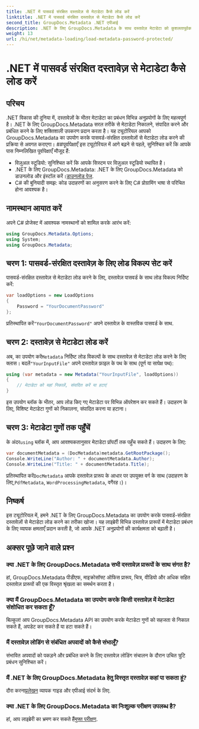 ```yaml
---
title: .NET में पासवर्ड संरक्षित दस्तावेज़ से मेटाडेटा कैसे लोड करें
linktitle: .NET में पासवर्ड संरक्षित दस्तावेज़ से मेटाडेटा कैसे लोड करें
second_title: GroupDocs.Metadata .NET एपीआई
description: .NET के लिए GroupDocs.Metadata के साथ दस्तावेज़ मेटाडेटा को कुशलतापूर्वक प्रबंधित करना सीखें। अपने .NET अनुप्रयोगों में मेटाडेटा को सहजता से निकालें, संपादित करें और संभालें।
weight: 13
url: /hi/net/metadata-loading/load-metadata-password-protected/
---
```


# .NET में पासवर्ड संरक्षित दस्तावेज़ से मेटाडेटा कैसे लोड करें

## परिचय
.NET विकास की दुनिया में, दस्तावेज़ों के भीतर मेटाडेटा का प्रबंधन विभिन्न अनुप्रयोगों के लिए महत्वपूर्ण है। .NET के लिए GroupDocs.Metadata सरल तरीके से मेटाडेटा निकालने, संपादित करने और प्रबंधित करने के लिए शक्तिशाली उपकरण प्रदान करता है। यह ट्यूटोरियल आपको GroupDocs.Metadata का उपयोग करके पासवर्ड-संरक्षित दस्तावेज़ों से मेटाडेटा लोड करने की प्रक्रिया से अवगत कराएगा।
##पूर्वापेक्षाएँ
इस ट्यूटोरियल में आगे बढ़ने से पहले, सुनिश्चित करें कि आपके पास निम्नलिखित पूर्वापेक्षाएँ मौजूद हैं:
- विज़ुअल स्टूडियो: सुनिश्चित करें कि आपके सिस्टम पर विज़ुअल स्टूडियो स्थापित है।
-  .NET के लिए GroupDocs.Metadata: .NET के लिए GroupDocs.Metadata को डाउनलोड और इंस्टॉल करें।[डाउनलोड पेज](https://releases.groupdocs.com/metadata/net/).
- C# की बुनियादी समझ: कोड उदाहरणों का अनुसरण करने के लिए C# प्रोग्रामिंग भाषा से परिचित होना आवश्यक है।

## नामस्थान आयात करें
अपने C# प्रोजेक्ट में आवश्यक नामस्थानों को शामिल करके आरंभ करें:
```csharp
using GroupDocs.Metadata.Options;
using System;
using GroupDocs.Metadata;
```
## चरण 1: पासवर्ड-संरक्षित दस्तावेज़ के लिए लोड विकल्प सेट करें
पासवर्ड-संरक्षित दस्तावेज़ से मेटाडेटा लोड करने के लिए, दस्तावेज़ पासवर्ड के साथ लोड विकल्प निर्दिष्ट करें:
```csharp
var loadOptions = new LoadOptions
{
    Password = "YourDocumentPassword"
};
```
 प्रतिस्थापित करें`"YourDocumentPassword"` अपने दस्तावेज़ के वास्तविक पासवर्ड के साथ.
## चरण 2: दस्तावेज़ से मेटाडेटा लोड करें
 अब, का उपयोग करें`Metadata` निर्दिष्ट लोड विकल्पों के साथ दस्तावेज़ से मेटाडेटा लोड करने के लिए क्लास। बदलें`"YourInputFile"` अपने दस्तावेज़ फ़ाइल के पथ के साथ (पूर्ण या सापेक्ष पथ):
```csharp
using (var metadata = new Metadata("YourInputFile", loadOptions))
{
    // मेटाडेटा को यहां निकालें, संपादित करें या हटाएं
}
```
इस उपयोग ब्लॉक के भीतर, आप लोड किए गए मेटाडेटा पर विभिन्न ऑपरेशन कर सकते हैं। उदाहरण के लिए, विशिष्ट मेटाडेटा गुणों को निकालना, संपादित करना या हटाना।
## चरण 3: मेटाडेटा गुणों तक पहुँचें
 के अंदर`using` ब्लॉक में, आप आवश्यकतानुसार मेटाडेटा प्रॉपर्टी तक पहुँच सकते हैं। उदाहरण के लिए:
```csharp
var documentMetadata = (DocMetadata)metadata.GetRootPackage();
Console.WriteLine("Author: " + documentMetadata.Author);
Console.WriteLine("Title: " + documentMetadata.Title);
```
 प्रतिस्थापित करें`DocMetadata` आपके दस्तावेज़ प्रारूप के आधार पर उपयुक्त वर्ग के साथ (उदाहरण के लिए,`PdfMetadata`, `WordProcessingMetadata`, वगैरह।)।

## निष्कर्ष
इस ट्यूटोरियल में, हमने .NET के लिए GroupDocs.Metadata का उपयोग करके पासवर्ड-संरक्षित दस्तावेज़ों से मेटाडेटा लोड करने का तरीका खोजा। यह लाइब्रेरी विभिन्न दस्तावेज़ प्रारूपों में मेटाडेटा प्रबंधन के लिए व्यापक क्षमताएँ प्रदान करती है, जो आपके .NET अनुप्रयोगों की कार्यक्षमता को बढ़ाती है।

## अक्सर पूछे जाने वाले प्रश्न
### क्या .NET के लिए GroupDocs.Metadata सभी दस्तावेज़ प्रारूपों के साथ संगत है?
हां, GroupDocs.Metadata पीडीएफ, माइक्रोसॉफ्ट ऑफिस प्रारूप, चित्र, वीडियो और अधिक सहित दस्तावेज़ प्रारूपों की एक विस्तृत श्रृंखला का समर्थन करता है।
### क्या मैं GroupDocs.Metadata का उपयोग करके किसी दस्तावेज़ में मेटाडेटा संशोधित कर सकता हूँ?
बिल्कुल! आप GroupDocs.Metadata API का उपयोग करके मेटाडेटा गुणों को सहजता से निकाल सकते हैं, अपडेट कर सकते हैं या हटा सकते हैं।
### मैं दस्तावेज़ लोडिंग से संबंधित अपवादों को कैसे संभालूँ?
संभावित अपवादों को पकड़ने और प्रबंधित करने के लिए दस्तावेज़ लोडिंग संचालन के दौरान उचित त्रुटि प्रबंधन सुनिश्चित करें।
### मैं .NET के लिए GroupDocs.Metadata हेतु विस्तृत दस्तावेज़ कहां पा सकता हूं?
 दौरा करना[प्रलेखन](https://tutorials.groupdocs.com/metadata/net/) व्यापक गाइड और एपीआई संदर्भ के लिए.
### क्या .NET के लिए GroupDocs.Metadata का निःशुल्क परीक्षण उपलब्ध है?
 हां, आप लाइब्रेरी का भ्रमण कर सकते हैं[मुफ्त परीक्षण](https://releases.groupdocs.com/).